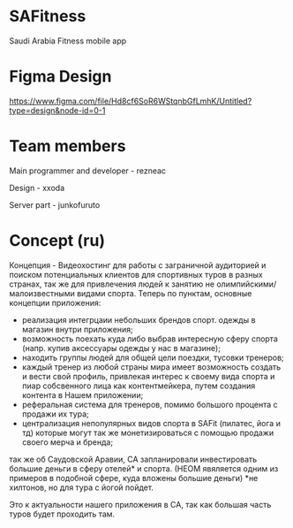 # SAFitness
Saudi Arabia Fitness mobile app

# Figma Design
https://www.figma.com/file/Hd8cf6SoR6WStqnbGfLmhK/Untitled?type=design&node-id=0-1

# Team members
Main programmer and developer - rezneac

Design - xxoda

Server part - junkofuruto

# Concept (ru)
Концепция - Видеохостинг для работы с заграничной аудиторией и поиском потенциальных клиентов для спортивных туров в разных странах, так же для привлечения людей к занятию не олимпийскими/малоизвестными видами спорта. 
Теперь по пунктам, основные концепции приложения:
- реализация интегрцаии небольших брендов спорт. одежды в магазин внутри приложения;
- возможность поехать куда либо выбрав интересную сферу спорта (напр. купив аксессуары одежды у нас в магазине);
- находить группы людей для общей цели поездки, тусовки тренеров;
- каждый тренер из любой страны мира имеет возможность создать и вести свой профиль, привлекая интерес к своему вида спорта и пиар собсвенного лица как контентмейкера, путем создания контента в Нашем приложении;
- реферальная система для тренеров, помимо большого процента с продажи их тура;
- централизация непопулярных видов спорта в SAFit (пилатес, йога и тд) которые могут так же монетизироваться с помощью продажи своего мерча и бренда;

так же об Саудовской Аравии, СА запланировали инвестировать большие деньги в сферу отелей* и спорта. (НЕОМ явяляется одним из примеров в подобной сфере, куда вложены большие деньги)
*не хилтонов, но для тура с йогой пойдет.

Это к актуальности нашего приложения в СА, так как большая часть туров будет проходить там.

